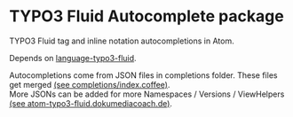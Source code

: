# TYPO3 Fluid Autocomplete package

TYPO3 Fluid tag and inline notation autocompletions in Atom.

Depends on [language-typo3-fluid](https://atom.io/packages/language-typo3-fluid).

Autocompletions come from JSON files in completions folder. These files get merged
[(see completions/index.coffee)](https://github.com/dokumediacoach/autocomplete-typo3-fluid/blob/master/completions/index.coffee).  
More JSONs can be added for more Namespaces / Versions / ViewHelpers
[(see atom-typo3-fluid.dokumediacoach.de)](http://atom-typo3-fluid.dokumediacoach.de).
